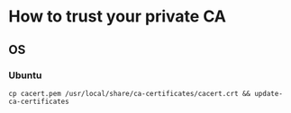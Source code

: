 # How to trust your private CA

## OS
 
### Ubuntu
`cp cacert.pem /usr/local/share/ca-certificates/cacert.crt && update-ca-certificates`

